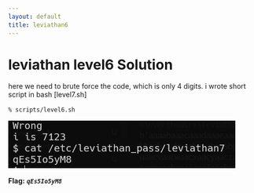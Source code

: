 ```yaml
---
layout: default
title: leviathan6
---
```


# leviathan level6 Solution

here we need to brute force the code, which is only 4 digits. i wrote short script in bash
[level7.sh]
```bash
% scripts/level6.sh
```


![alt text](./images/level6.png)


**Flag:** ***`qEs5Io5yM8`*** 
